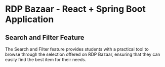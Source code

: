 # RDP Bazaar - React + Spring Boot Application
## Search and Filter Feature

The Search and Filter feature provides students with a practical tool to browse through the selection offered on RDP Bazaar, ensuring that they can easily find the best item for their needs.

